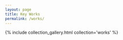 ```yaml
---
layout: page
title: Key Works
permalink: /works/
---
```


{% include collection_gallery.html collection='works' %}
